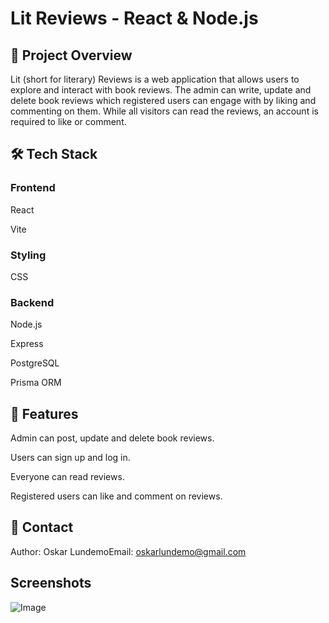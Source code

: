 # Lit Reviews - React & Node.js

## 📌 Project Overview

Lit (short for literary) Reviews is a web application that allows users to explore and interact with book reviews. The admin can write, update and delete book reviews which registered users can engage with by liking and commenting on them. While all visitors can read the reviews, an account is required to like or comment.

## 🛠 Tech Stack

### Frontend

React

Vite


### Styling

CSS


### Backend

Node.js

Express

PostgreSQL

Prisma ORM



## 📌 Features

Admin can post, update and delete book reviews.

Users can sign up and log in.

Everyone can read reviews.

Registered users can like and comment on reviews.

## 📧 Contact

Author: Oskar LundemoEmail: oskarlundemo@gmail.com


## Screenshots 

![Image](https://github.com/user-attachments/assets/b0b794b2-cb50-432a-8f6f-a5a8cff71640)
